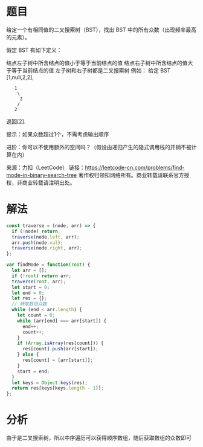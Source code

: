 
# 题目

给定一个有相同值的二叉搜索树（BST），找出 BST 中的所有众数（出现频率最高的元素）。

假定 BST 有如下定义：

结点左子树中所含结点的值小于等于当前结点的值
结点右子树中所含结点的值大于等于当前结点的值
左子树和右子树都是二叉搜索树
例如：
给定 BST [1,null,2,2],

```
   1
    \
     2
    /
   2
```

返回[2].

提示：如果众数超过1个，不需考虑输出顺序

进阶：你可以不使用额外的空间吗？（假设由递归产生的隐式调用栈的开销不被计算在内）

来源：力扣（LeetCode）
链接：https://leetcode-cn.com/problems/find-mode-in-binary-search-tree
著作权归领扣网络所有。商业转载请联系官方授权，非商业转载请注明出处。



# 解法

```javascript
const traverse = (node, arr) => {
  if (!node) return;
  traverse(node.left, arr);
  arr.push(node.val);
  traverse(node.right, arr);
};

var findMode = function(root) {
  let arr = [];
  if (!root) return arr;
  traverse(root, arr);
  let start = 0;
  let end = 0;
  let res = {};
  // 获取数组众数
  while (end < arr.length) {
    let count = 0;
    while (arr[end] === arr[start]) {
      end++;
      count++;
    }
    if (Array.isArray(res[count])) {
      res[count].push(arr[start]);
    } else {
      res[count] = [arr[start]];
    }
    start = end;
  }
  let keys = Object.keys(res);
  return res[keys[keys.length - 1]];
};  
```

# 分析

 由于是二叉搜索树，所以中序遍历可以获得顺序数组，随后获取数组的众数即可
